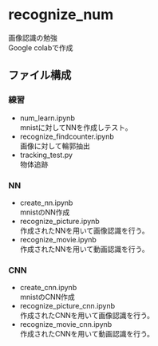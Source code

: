 # recognize_num
画像認識の勉強    
Google colabで作成  
## ファイル構成  
### 練習
- num_learn.ipynb      
mnistに対してNNを作成しテスト。  
- recognize_findcounter.ipynb  
画像に対して輪郭抽出  
- tracking_test.py  
物体追跡
### NN
- create_nn.ipynb  
mnistのNN作成
- recognize_picture.ipynb  
作成されたNNを用いて画像認識を行う。  
- recognize_movie.ipynb  
作成されたNNを用いて動画認識を行う。
### CNN
- create_cnn.ipynb  
mnistのCNN作成
- recognize_picture_cnn.ipynb  
作成されたCNNを用いて画像認識を行う。  
- recognize_movie_cnn.ipynb  
作成されたCNNを用いて動画認識を行う。
